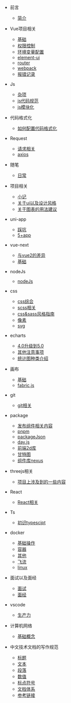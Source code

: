 - 前言
    - [简介](zh-cn/README.md)
    
- Vue项目相关
    - [基础](zh-cn/vue/base.md)
    - [权限控制](zh-cn/vue/permission.md)
    - [环境变量配置](zh-cn/vue/params.md)
    - [element-ui](zh-cn/vue/element-ui.md)
    - [router](zh-cn/vue/router.md)
    - [webpack](zh-cn/vue/webpack.md)
    - [报错记录](zh-cn/vue/error.md)

- Js
    - [杂项](zh-cn/js/sundries.md)
    - [js代码规范](zh-cn/js/rules.md)
    - [js模块化](zh-cn/js/module.md)

- 代码格式化
    - [如何配置代码格式化](zh-cn/formatter/base.md)

- Request
    - [请求相关](zh-cn/request/request.md)
    - [axios](zh-cn/request/axios.md)

- 随笔
    - [日常](zh-cn/essays/essays.md)

- 项目相关
    - [小记](zh-cn/project/project.md)
    - [关于ui以及设计风格](zh-cn/project/ui.md)
    - [关于图表的用法建议](zh-cn/project/rules.md)

- uni-app
    - [踩坑](zh-cn/uni-app/problem.md)
    - [5+app](zh-cn/uni-app/5+app.md)

- vue-next
    - [与vue2的差异](zh-cn/vue-next/differences.md)
    - [基础](zh-cn/vue-next/base.md)
- nodeJs
    - [nodeJs](zh-cn/nodeJs/nodeJs.md)

- css
    - [css综合](zh-cn/css/css.md)
    - [scss相关](zh-cn/css/scss.md)
    - [css&sass风格指南](zh-cn/css/rules.md)
    - [像素](zh-cn/css/px.md)
    - [svg](zh-cn/css/svg.md)

- echarts
    - [4.0升级到5.0](zh-cn/echarts/5.0.md)
    - [其他注意事项](zh-cn/echarts/other.md)
    - [统计图种类介绍](zh-cn/echarts/type.md)

- 画布
    - [基础](zh-cn/canvas/base.md)
    - [fabric.js](zh-cn/canvas//fabric.md)

- git
    - [git相关](zh-cn/git/git.md)

- package
    - [发布组件相关内容](zh-cn/package/components.md)
    - [pnpm](zh-cn/package/pnpm.md) 
    - [packageJson](zh-cn/package/packageJson.md)
    - [day.js](zh-cn/package/dayjs.md)
    - [前端2d库](zh-cn/package/2d.md)
    - [甘特图](zh-cn/package/gantt.md)
    - [组件库nexus](zh-cn/package/nexus.md)

- threejs相关
    - [项目上涉及到的一些内容](zh-cn/threejs/project.md)

- React
    - [React相关](zh-cn/react/react.md)

- Ts
    - [初识typescipt](zh-cn/react/hello.md)

- docker
    - [基础操作](zh-cn/docker/base.md)
    - [容器](zh-cn/docker/containers.md)
    - [其他](zh-cn/docker/other.md)
    - [飞流](zh-cn/docker/flow.md)
    - [linux](zh-cn/docker/server.md) 

- 面试以及面经
    - [面试](zh-cn/offer/interview.md)
    - [面经](zh-cn/offer/offer.md)

- vscode
    - [生产力](zh-cn/vscode/base.md)

- 计算机网络
    - [基础概念](zh-cn/network/base.md)

- 中文技术文档的写作规范
    - [标题](zh-cn/documentStyle/title.md)
    - [文本](zh-cn/documentStyle/text.md)
    - [段落](zh-cn/documentStyle/paragraph.md)
    - [数值](zh-cn/documentStyle/number.md)
    - [标点符号](zh-cn/documentStyle/marks.md)
    - [文档体系](zh-cn/documentStyle/structure.md)
    - [参考链接](zh-cn/documentStyle/reference.md)